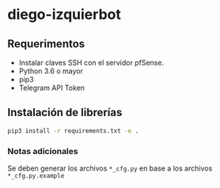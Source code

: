 # diego-izquierbot

## Requerimentos
- Instalar claves SSH con el servidor pfSense.
- Python 3.6 o mayor
- pip3
- Telegram API Token

## Instalación de librerías
```bash
pip3 install -r requirements.txt -e .
```
### Notas adicionales

Se deben generar los archivos `*_cfg.py` en base a los archivos `*_cfg.py.example`
